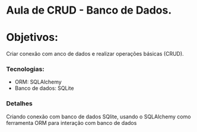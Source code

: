 # Aula de CRUD - Banco de Dados.

# Objetivos:
Criar conexão com anco de dados e realizar operações básicas (CRUD).

### Tecnologias:
- ORM: SQLAlchemy
- Banco de dados: SQLite

### Detalhes
Criando conexão com banco de dados SQlite, usando o SQLAlchemy como ferramenta ORM para interação com banco de dados

